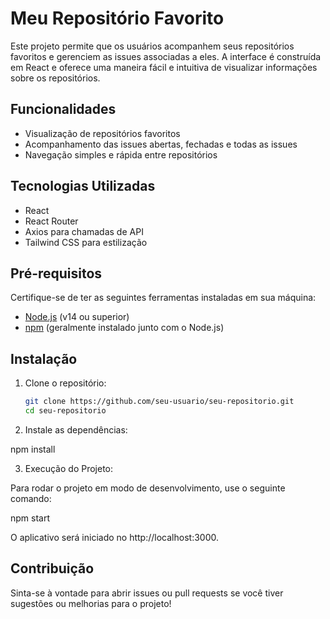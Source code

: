 # Meu Repositório Favorito

Este projeto permite que os usuários acompanhem seus repositórios favoritos e gerenciem as issues associadas a eles. A interface é construída em React e oferece uma maneira fácil e intuitiva de visualizar informações sobre os repositórios.

## Funcionalidades

- Visualização de repositórios favoritos
- Acompanhamento das issues abertas, fechadas e todas as issues
- Navegação simples e rápida entre repositórios

## Tecnologias Utilizadas

- React
- React Router
- Axios para chamadas de API
- Tailwind CSS para estilização

## Pré-requisitos

Certifique-se de ter as seguintes ferramentas instaladas em sua máquina:

- [Node.js](https://nodejs.org/) (v14 ou superior)
- [npm](https://www.npmjs.com/) (geralmente instalado junto com o Node.js)

## Instalação

1. Clone o repositório:

   ```bash
   git clone https://github.com/seu-usuario/seu-repositorio.git
   cd seu-repositorio

2. Instale as dependências:

npm install

3. Execução do Projeto:

Para rodar o projeto em modo de desenvolvimento, use o seguinte comando:

npm start

O aplicativo será iniciado no http://localhost:3000.

## Contribuição
Sinta-se à vontade para abrir issues ou pull requests se você tiver sugestões ou melhorias para o projeto!
